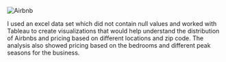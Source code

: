 ![Airbnb](https://github.com/Kamuthuj/Airbnb-analysis/assets/121629618/064cf54c-db66-4c32-9b16-7eac76bddc95)

I used an excel data set which did not contain null values and worked with Tableau to create visualizations that would help understand the distribution of Airbnbs and pricing based on different locations and zip code. The analysis also showed pricing based on the bedrooms and different peak seasons for the business.


